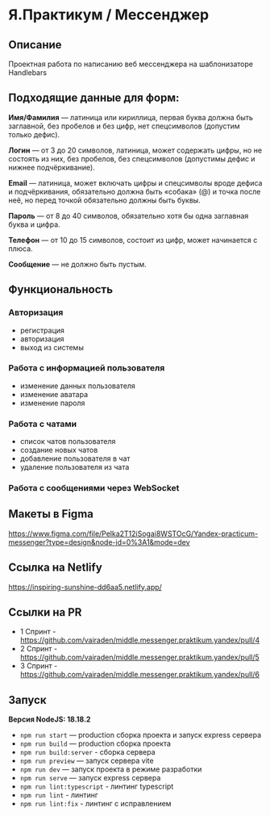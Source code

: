# Я.Практикум / Мессенджер

## Описание
Проектная работа по написанию веб мессенджера на шаблонизаторе Handlebars

## Подходящие данные для форм:
**Имя/Фамилия** — латиница или кириллица, первая буква должна быть заглавной, без пробелов и без цифр, нет спецсимволов (допустим только дефис).

**Логин** — от 3 до 20 символов, латиница, может содержать цифры, но не состоять из них, без пробелов, без спецсимволов (допустимы дефис и нижнее подчёркивание).

**Email** — латиница, может включать цифры и спецсимволы вроде дефиса и подчёркивания, обязательно должна быть «собака» (@) и точка после неё, но перед точкой обязательно должны быть буквы.

**Пароль** — от 8 до 40 символов, обязательно хотя бы одна заглавная буква и цифра.

**Телефон** — от 10 до 15 символов, состоит из цифр, может начинается с плюса.

**Сообщение** — не должно быть пустым.

## Функциональность

### Авторизация
- регистрация
- авторизация
- выход из системы

### Работа с информацией пользователя 
- изменение данных пользователя
- изменение аватара 
- изменение пароля

### Работа с чатами 
- список чатов пользователя
- создание новых чатов
- добавление пользователя в чат
- удаление пользователя из чата

### Работа с сообщениями через WebSocket

## Макеты в Figma
https://www.figma.com/file/Pelka2T12iSogai8WSTOcG/Yandex-practicum-messenger?type=design&node-id=0%3A1&mode=dev

## Ссылка на Netlify
https://inspiring-sunshine-dd6aa5.netlify.app/

## Сcылки на PR
- 1 Спринт - https://github.com/vairaden/middle.messenger.praktikum.yandex/pull/4
- 2 Спринт - https://github.com/vairaden/middle.messenger.praktikum.yandex/pull/5
- 3 Спринт - https://github.com/vairaden/middle.messenger.praktikum.yandex/pull/6

## Запуск
**Версия NodeJS: 18.18.2**

- `npm run start` — production сборка проекта и запуск express сервера
- `npm run build` — production сборка проекта
- `npm run build:server` - сборка сервера
- `npm run preview` — запуск сервера vite
- `npm run dev` — запуск проекта в режиме разработки
- `npm run serve` — запуск express сервера
- `npm run lint:typescript` - линтинг typescript
- `npm run lint` - линтинг
- `npm run lint:fix` - линтинг с исправлением

